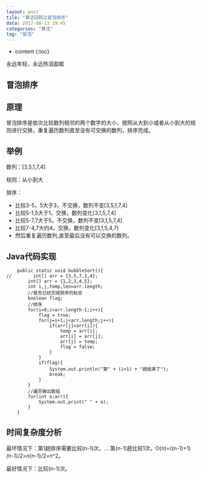 ```yaml
---
layout: post
tile: "算法回顾之冒泡排序"
data: 2017-08-13 19:45
categories: "算法"
tag: "冒泡"
---
```


* content
{:toc}

永远年轻，永远热泪盈眶

冒泡排序
---------------------

## 原理

冒泡排序是依次比较数列相邻的两个数字的大小，按照从大到小或者从小到大的规则进行交换，重复遍历数列直至没有可交换的数列，排序完成。

## 举例

数列：[3,5,1,7,4]

规则：从小到大

排序：

* 比较3-5，5大于3，不交换，数列不变[3,5,1,7,4]
* 比较5-1,5大于1，交换，数列变化[3,1,5,7,4]
* 比较5-7,7大于5，不交换，数列不变[3,1,5,7,4]
* 比较7-4,7大约4，交换，数列变化[3,1,5,4,7]
* 然后重复遍历数列,直至最后没有可以交换的数列。

## Java代码实现

```
    public static void bubbleSort(){
//        int[] arr = {3,5,7,1,4};
        int[] arr = {1,2,3,4,5};
        int i,j,temp,len=arr.length;
        //是否已经完成排序的标志
        boolean flag;
        //排序
        for(i=0;i<arr.length-1;i++){
            flag = true;
            for(j=i+1;j<arr.length;j++){
                if(arr[j]<arr[i]){
                    temp = arr[i];
                    arr[i] = arr[j];
                    arr[j] = temp;
                    flag = false;
                }
            }
            if(flag){
                System.out.println("第" + (i+1) + "趟结束了");
                break;
            }
        }
        //遍历输出数组
        for(int o:arr){
            System.out.print(" " + o);
        }
    }
```

## 时间复杂度分析

最坏情况下：第1趟排序需要比较(n-1)次，... 第(n-1)趟比较1次，O(n)=((n-1)+1)*(n-1)/2=n*(n-1)/2=n^2。

最好情况下：比较(n-1)次。






